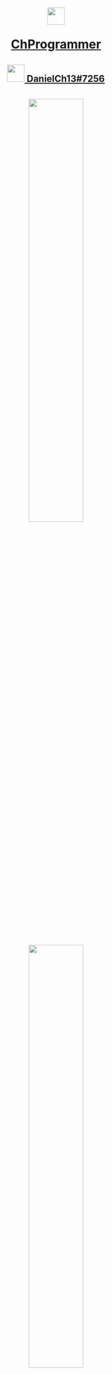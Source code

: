 <p align="center">
  <h1 align="center">
  <a href="https://discord.gg/SChskaznDG">
    <img width="40px" src="https://cdn3.iconfinder.com/data/icons/logos-and-brands-adobe/512/84_Dev-512.png"/>
    <p>ChProgrammer</p>
    </a
  </h1>
  <h2 align="center">
    <a href="https://discord.gg/SChskaznDG">
    <img width="40px" src="https://cdn4.iconfinder.com/data/icons/logos-and-brands/512/91_Discord_logo_logos-512.png"/>
     DanielCh13#7256
    </a>
  </h2>
</p>
<br>
<div align="center">
  <img width="50%" src="https://github-readme-stats.vercel.app/api?username=ChProgrammer&count_private=true&show_icons=true&theme=dark" />
  <img width="50%" src="https://github-readme-stats.vercel.app/api/wakatime?username=ChProgrammer&theme=dark" />
  <img width="50%" src="https://github-readme-stats.vercel.app/api/top-langs/?username=ChProgrammer&layout=compact&theme=dark" />
</div>
